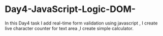 # Day4-JavaScript-Logic-DOM-
In this Day4 task I add real-time form validation using javascript , I create live character counter for text area ,I create simple calculator.
